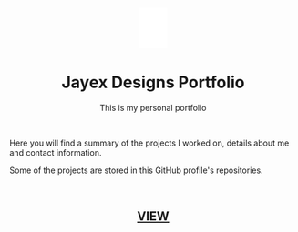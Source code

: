 <h3 align="center"><img src="./assets/img/white-logo.png" width="10%"></h3>
<h1 align="center">Jayex Designs Portfolio</h1>
<p align="center">This is my personal portfolio</p>
<br/>
<p>Here you will find a summary of the projects I worked on, details about me and contact information.</p>
<p>Some of the projects are stored in this GitHub profile's repositories.</p>
<br/>
<h2 align="center"><a href="https://jayex.design">VIEW</a></h2>
